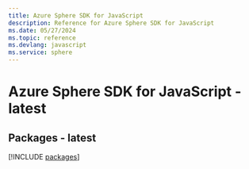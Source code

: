 ```yaml
---
title: Azure Sphere SDK for JavaScript
description: Reference for Azure Sphere SDK for JavaScript
ms.date: 05/27/2024
ms.topic: reference
ms.devlang: javascript
ms.service: sphere
---
```

# Azure Sphere SDK for JavaScript - latest
## Packages - latest
[!INCLUDE [packages](sphere-index.md)]